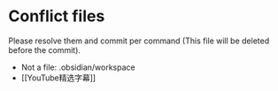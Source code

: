 # Conflict files
Please resolve them and commit per command (This file will be deleted before the commit).
- Not a file: .obsidian/workspace
- [[YouTube精选字幕​]]